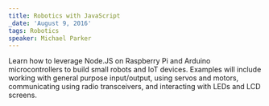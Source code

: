 ```yaml
---
title: Robotics with JavaScript
_date: 'August 9, 2016'
tags: Robotics
speaker: Michael Parker
---
```


Learn how to leverage Node.JS on Raspberry Pi and Arduino microcontrollers to
build small robots and IoT devices. Examples will include working with general
purpose input/output, using servos and motors, communicating using radio
transceivers, and interacting with LEDs and LCD screens.
